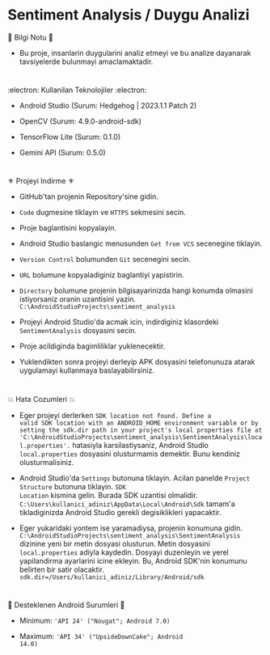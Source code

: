 # Sentiment Analysis / Duygu Analizi

:speech_balloon: Bilgi Notu :speech_balloon:

* Bu proje, insanlarin duygularini analiz etmeyi ve bu analize dayanarak tavsiyelerde bulunmayi amaclamaktadir.

#

:electron: Kullanilan Teknolojiler :electron:

* Android Studio (Surum: Hedgehog | 2023.1.1 Patch 2)

* OpenCV (Surum: 4.9.0-android-sdk)

* TensorFlow Lite (Surum: 0.1.0)

* Gemini API (Surum: 0.5.0)

#

:fleur_de_lis: Projeyi Indirme :fleur_de_lis:

* GitHub'tan projenin Repository'sine gidin.

* <code>Code</code> dugmesine tiklayin ve <code>HTTPS</code> sekmesini secin.

* Proje baglantisini kopyalayin.

* Android Studio baslangic menusunden <code>Get from VCS</code> secenegine tiklayin.

* <code>Version Control</code> bolumunden <code>Git</code> secenegini secin.

* <code>URL</code> bolumune kopyaladiginiz baglantiyi yapistirin.

* <code>Directory</code> bolumune projenin bilgisayarinizda hangi konumda olmasini istiyorsaniz oranin uzantisini yazin. <code>C:\AndroidStudioProjects\sentiment_analysis</code>

* Projeyi Android Studio'da acmak icin, indirdiginiz klasordeki <code>SentimentAnalysis</code> dosyasini secin.

* Proje acildiginda bagimliliklar yuklenecektir.

* Yuklendikten sonra projeyi derleyip APK dosyasini telefonunuza atarak uygulamayi kullanmaya baslayabilirsiniz.

#

:boom: Hata Cozumleri :boom:

* Eger projeyi derlerken <code>SDK location not found. Define a valid SDK location with an ANDROID_HOME environment variable or by setting the sdk.dir path in your project's local properties file at 'C:\AndroidStudioProjects\sentiment_analysis\SentimentAnalysis\local.properties'.</code> hatasiyla karsilastiysaniz, Android Studio <code>local.properties</code> dosyasini olusturmamis demektir. Bunu kendiniz olusturmalisiniz.

* Android Studio'da <code>Settings</code> butonuna tiklayin. Acilan panelde <code>Project Structure</code> butonuna tiklayin. <code>SDK Location</code> kismina gelin. Burada SDK uzantisi olmalidir. <code>C:\Users\kullanici_adiniz\AppData\Local\Android\Sdk</code> tamam'a tikladiginizda Android Studio gerekli degisiklikleri yapacaktir.

* Eger yukaridaki yontem ise yaramadiysa, projenin konumuna gidin. <code>C:\AndroidStudioProjects\sentiment_analysis\SentimentAnalysis</code> dizinine yeni bir metin dosyasi olusturun. Metin dosyasini <code>local.properties</code> adiyla kaydedin. Dosyayi duzenleyin ve yerel yapilandirma ayarlarini icine ekleyin. Bu, Android SDK'nin konumunu belirten bir satir olacaktir. <code>sdk.dir=/Users/kullanici_adiniz/Library/Android/sdk</code>
  
#

:vibration_mode: Desteklenen Android Surumleri :vibration_mode:

* Minimum: <code>'API 24' ("Nougat"; Android 7.0)</code>

* Maximum: <code>'API 34' ("UpsideDownCake"; Android 14.0)</code>